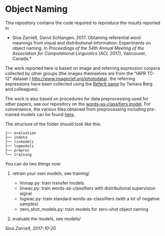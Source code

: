 # Object Naming

This repository contains the code required to reproduce the results reported in

* Sina Zarrieß, David Schlangen. 2017. Obtaining referential word meanings from visual and distributional information: Experiments on object naming. In *Proceedings of the 54th Annual Meeting of the Association for Computational Linguistics (ACL 2017)*, Vancouver, Canada.*


The work reported here is based on image and referring expression corpora collected by other groups (the images themselves are from the "IAPR TC-12" dataset ( <http://www.imageclef.org/photodata>), the referring expressions have been collected using the [ReferIt game](http://tamaraberg.com/referitgame/) by Tamara Berg and colleagues). 

The work is also based on procedures for data preprocessing used for other papers, see our repository on the [words-as-classifiers model](https://github.com/dsg-bielefeld/image_wac). For convenience, the various files obtained from preprocessing including pre-trained models can be found [here](https://uni-bielefeld.sciebo.de/index.php/s/owCGZOtSQXeXoVp).

The structure of the folder should look like this:
```
├── evaluation
├── indata
├── linmodels
├── logmodels
├── preproc
└── training
```

You can do two things now:

1) retrain your own models, see training/
    * linmap.py: train transfer models
    * linwac.py: train words-as-classifiers with distributional supervision signal
    * logwac.py: train standard words-as-classifiers (with a lot of negative samples)
    * zero_shot_models.py: train models for zero-shot object naming

2) evaluate the models, see models/

*Sina Zarrieß, 2017-10-20* 
